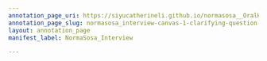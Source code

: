 ```yaml
---
annotation_page_uri: https://siyucatherineli.github.io/normasosa__OralHistory/annotations/normasosa_interview-canvas-1-clarifying-question--asking-sosa-if-it-was-exceptions-to-have-hispanic-reporter-at-the-newspaper-.json
annotation_page_slug: normasosa_interview-canvas-1-clarifying-question--asking-sosa-if-it-was-exceptions-to-have-hispanic-reporter-at-the-newspaper-
layout: annotation_page
manifest_label: NormaSosa_Interview

---
```

